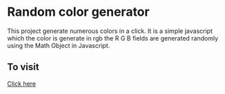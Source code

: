 # Random color generator 

This project generate numerous colors in a click. It is a simple javascript which the color is generate in rgb the R G B fields are generated randomly using the Math Object in Javascript.

## To visit
[Click here](https://vicky-at-web.github/randomcolors/index.html)
